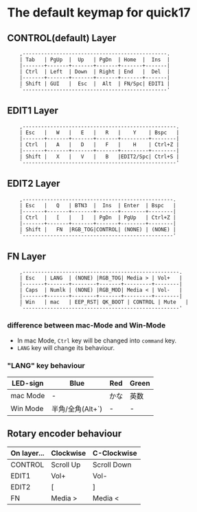 # The default keymap for quick17

## CONTROL(default) Layer
```
    ,-----------------------------------------------.
    | Tab   | PgUp  |  Up   | PgDn  | Home  |  Ins  |
    |-------+-------+-------+-------+-------+-------|
    | Ctrl  | Left  | Down  | Right | End   |  Del  |
    |-------+-------+-------+-------+-------+-------|
    | Shift | GUI   |  Esc  |  Alt  | FN/Spc| EDIT1 |
    `-----------------------------------------------'
```

## EDIT1 Layer
```
    ,--------------------------------------------------.
    | Esc   |   W   |   E   |   R   |    Y    | Bspc   |
    |-------+-------+-------+-------+---------+--------|
    | Ctrl  |   A   |   D   |   F   |    H    | Ctrl+Z |
    |-------+-------+-------+-------+---------+--------|
    | Shift |   X   |   V   |   B   |EDIT2/Spc| Ctrl+S |
    `--------------------------------------------------'
```

## EDIT2 Layer
```
    ,-------------------------------------------------.
    | Esc   |   Q   | BTN3  |  Ins  | Enter  | Bspc   |
    |-------+-------+-------+-------+--------+--------|
    | Ctrl  |   [   |   ]   | PgDn  | PgUp   | Ctrl+Z |
    |-------+-------+-------+-------+--------+--------|
    | Shift |   FN  |RGB_TOG|CONTROL| (NONE) | (NONE) |
    `-------------------------------------------------'
```

## FN Layer
```
    ,---------------------------------------------------.
    | Esc   | LANG  | (NONE) |RGB_TOG| Media > | Vol+   |
    |-------+-------+--------+-------+---------+--------|
    | Caps  | Numlk | (NONE) |RGB_MOD| Media < | Vol-   |
    |-------+-------+--------+-------+---------+--------|
    | Win   | mac   | EEP_RST| QK_BOOT | CONTROL | Mute   |
    `---------------------------------------------------'
```
### difference between mac-Mode and Win-Mode
- In mac Mode, `Ctrl` key will be changed into `command` key.
- `LANG` key will change its behaviour.

### "LANG" key behaviour

|LED-sign|Blue|Red|Green|
|---|---|---|---|
|mac Mode|-|かな|英数|
|Win Mode|半角/全角(Alt+`)|-|-|

## Rotary encoder behaviour

|On layer...|Clockwise|C-Clockwise|
|---|---|---|
|CONTROL|Scroll Up|Scroll Down|
|EDIT1|Vol+|Vol-|
|EDIT2|[|]|
|FN|Media >|Media <|
